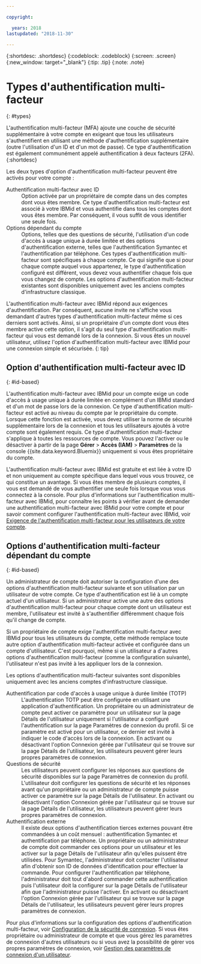 ```yaml
---

copyright:

  years: 2018
lastupdated: "2018-11-30"

---
```


{:shortdesc: .shortdesc}
{:codeblock: .codeblock}
{:screen: .screen}
{:new_window: target="_blank"}
{:tip: .tip}
{:note: .note}

# Types d'authentification multi-facteur
{: #types}

L'authentification multi-facteur (MFA) ajoute une couche de sécurité supplémentaire à votre compte en exigeant que tous les utilisateurs s'authentifient en utilisant une méthode d'authentification supplémentaire (outre l'utilisation d'un ID et d'un mot de passe). Ce type d'authentification est également communément appelé authentification à deux facteurs (2FA).
{:shortdesc}

Les deux types d'option d'authentification multi-facteur peuvent être activés pour votre compte :

<dl>
<dt>Authentification multi-facteur avec ID</dt>
<dd>Option activée par un propriétaire de compte dans un des comptes dont vous êtes membre. Ce type d'authentification multi-facteur est associé à votre IBMid et vous authentifie dans tous les comptes dont vous êtes membre. Par conséquent, il vous suffit de vous identifier une seule fois.</dd>
<dt>Options dépendant du compte</dt>
<dd>Options, telles que des questions de sécurité, l'utilisation d'un code d'accès à usage unique à durée limitée et des options d'authentification externe, telles que l'authentification Symantec et l'authentification par téléphone. Ces types d'authentification multi-facteur sont spécifiques à chaque compte. Ce qui signifie que si pour chaque compte auquel vous appartenez, le type d'authentification configuré est différent, vous devez vous authentifier chaque fois que vous changez de compte. Les options d'authentification multi-facteur existantes sont disponibles uniquement avec les anciens comptes d'infrastructure classique.</dd>
</dl>

L'authentification multi-facteur avec IBMid répond aux exigences d'authentification. Par conséquent, aucune invite ne s'affiche vous demandant d'autres types d'authentification multi-facteur même si ces derniers sont activés. Ainsi, si un propriétaire d'un compte dont vous êtes membre active cette option, il s'agit du seul type d'authentification multi-facteur qui vous est demandé lors de la connexion. Si vous êtes un nouvel utilisateur, utilisez l'option d'authentification multi-facteur avec IBMid pour une connexion simple et sécurisée.
{: tip}

## Option d'authentification multi-facteur avec ID
{: #id-based}

L'authentification multi-facteur avec IBMid pour un compte exige un code d'accès à usage unique à durée limitée en complément d'un IBMid standard et d'un mot de passe lors de la connexion. Ce type d'authentification multi-facteur est activé au niveau du compte par le propriétaire du compte. Lorsque cette fonction est activée, vous devez utiliser la norme de sécurité supplémentaire lors de la connexion et tous les utilisateurs ajoutés à votre compte sont également requis. Ce type d'authentification multi-facteur s'applique à toutes les ressources de compte. Vous pouvez l'activer ou le désactiver à partir de la page **Gérer** > **Accès (IAM)** > **Paramètres** de la console {{site.data.keyword.Bluemix}} uniquement si vous êtes propriétaire du compte.

L'authentification multi-facteur avec IBMid est gratuite et est liée à votre ID et non uniquement au compte spécifique dans lequel vous vous trouvez, ce qui constitue un avantage. Si vous êtes membre de plusieurs comptes, il vous est demandé de vous authentifier une seule fois lorsque vous vous connectez à la console. Pour plus d'informations sur l'authentification multi-facteur avec IBMid, pour connaître les points à vérifier avant de demander une authentification multi-facteur avec IBMid pour votre compte et pour savoir comment configurer l'authentification multi-facteur avec IBMid, voir [Exigence de l'authentification multi-facteur pour les utilisateurs de votre compte](/docs/iam/mfa.html#setting-up-ibmid-mfa).

## Options d'authentification multi-facteur dépendant du compte
{: #id-based}

Un administrateur de compte doit autoriser la configuration d'une des options d'authentification multi-facteur suivante et son utilisation par un utilisateur de votre compte. Ce type d'authentification est lié à un compte actuel d'un utilisateur. Si un administrateur active une autre des options d'authentification multi-facteur pour chaque compte dont un utilisateur est membre, l'utilisateur est invité à s'authentifier différemment chaque fois qu'il change de compte.

Si un propriétaire de compte exige l'authentification multi-facteur avec IBMid pour tous les utilisateurs du compte, cette méthode remplace toute autre option d'authentification multi-facteur activée et configurée dans un compte d'utilisateur. C'est pourquoi, même si un utilisateur a d'autres options d'authentification multi-facteur (comme la configuration suivante), l'utilisateur n'est pas invité à les appliquer lors de la connexion.

Les options d'authentification multi-facteur suivantes sont disponibles uniquement avec les anciens comptes d'infrastructure classique.

<dl>
<dt>Authentification par code d'accès à usage unique à durée limitée (TOTP)</dt>
<dd>L'authentification TOTP peut être configurée en utilisant une application d'authentification. Un propriétaire ou un administrateur de compte peut activer ce paramètre pour un utilisateur sur la page Détails de l'utilisateur uniquement si l'utilisateur a configuré l'authentification sur la page Paramètres de connexion du profil. Si ce paramètre est activé pour un utilisateur, ce dernier est invité à indiquer le code d'accès lors de la connexion. En activant ou désactivant l'option Connexion gérée par l'utilisateur qui se trouve sur la page Détails de l'utilisateur, les utilisateurs peuvent gérer leurs propres paramètres de connexion.</dd>
<dt>Questions de sécurité</dt>
<dd>Les utilisateurs peuvent configurer les réponses aux questions de sécurité disponibles sur la page Paramètres de connexion du profil. L'utilisateur doit configurer les questions de sécurité et les réponses avant qu'un propriétaire ou un administrateur de compte puisse activer ce paramètre sur la page Détails de l'utilisateur. En activant ou désactivant l'option Connexion gérée par l'utilisateur qui se trouve sur la page Détails de l'utilisateur, les utilisateurs peuvent gérer leurs propres paramètres de connexion. </dd>
<dt>Authentification externe</dt>
<dd>Il existe deux options d'authentification tierces externes pouvant être commandées à un coût mensuel : authentification Symantec et authentification par téléphone. Un propriétaire ou un administrateur de compte doit commander ces options pour un utilisateur et les activer sur la page Détails de l'utilisateur afin qu'elles puissent être utilisées. Pour Symantec, l'administrateur doit contacter l'utilisateur afin d'obtenir son ID de données d'identification pour effectuer la commande. Pour configurer l'authentification par téléphone, l'administrateur doit tout d'abord commander cette authentification puis l'utilisateur doit la configurer sur la page Détails de l'utilisateur afin que l'administrateur puisse l'activer. En activant ou désactivant l'option Connexion gérée par l'utilisateur qui se trouve sur la page Détails de l'utilisateur, les utilisateurs peuvent gérer leurs propres paramètres de connexion.</dd>
</dl>

Pour plus d'informations sur la configuration des options d'authentification multi-facteur, voir [Configuration de la sécurité de connexion](/docs/account/login_settings.html#login-settings). Si vous êtes propriétaire ou administrateur de compte et que vous gérez les paramètres de connexion d'autres utilisateurs ou si vous avez la possibilité de gérer vos propres paramètres de connexion, voir [Gestion des paramètres de connexion d'un utilisateur](/docs/iam/user_login.html#loginsettings).
